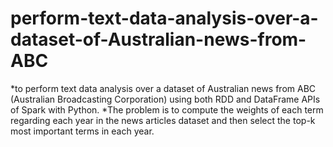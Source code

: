 # perform-text-data-analysis-over-a-dataset-of-Australian-news-from-ABC

*to perform text data analysis over a dataset of Australian news from ABC (Australian Broadcasting Corporation) using both RDD and DataFrame APIs of Spark with Python.
*The problem is to compute the weights of each term regarding each year in the news articles dataset and then select the top-k most important terms in each year.
